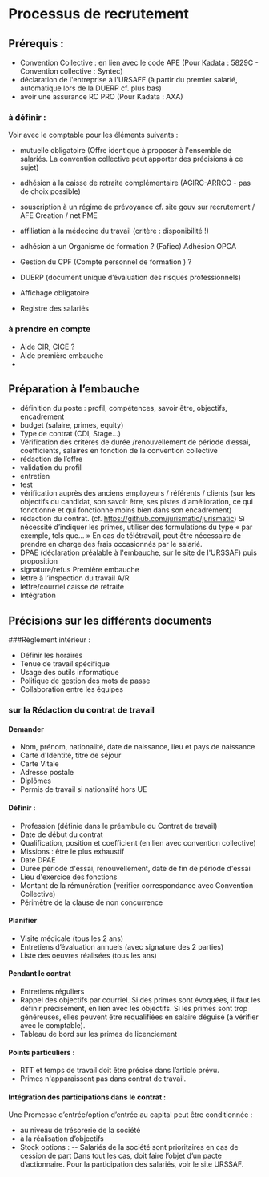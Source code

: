 # Processus de recrutement

## Prérequis :
-	Convention Collective : en lien avec le code APE (Pour Kadata : 5829C - Convention collective : Syntec)
-	déclaration de l'entreprise à l'URSAFF (à partir du premier salarié, automatique lors de la DUERP cf. plus bas)
-	avoir une assurance RC PRO (Pour Kadata : AXA)

### à définir :
Voir avec le comptable pour les éléments suivants  :
-	mutuelle obligatoire (Offre identique à proposer à l'ensemble de salariés. La convention collective peut apporter des précisions à ce sujet)
-	adhésion à la caisse de retraite complémentaire (AGIRC-ARRCO - pas de choix possible)
-	souscription à un régime de prévoyance
cf. site gouv sur recrutement / AFE Creation / net PME
-	affiliation à la médecine du travail (critère : disponibilité !)
-	adhésion à un Organisme de formation ? (Fafiec)  Adhésion OPCA
-	Gestion du CPF (Compte personnel de formation ) ?

-	DUERP (document unique d’évaluation des risques professionnels)
-	Affichage obligatoire
-	Registre des salariés 

### à prendre en compte
-	Aide CIR, CICE ?
-	Aide première embauche
-	
## Préparation à l’embauche
-	définition du poste : profil, compétences, savoir être, objectifs, encadrement
-	budget (salaire, primes, equity)
-	Type de contrat (CDI, Stage...)
-	Vérification des critères de durée /renouvellement de période d’essai, coefficients, salaires en fonction de la convention collective
-	rédaction de l’offre
-	validation du profil
-	entretien
-	test
-	vérification auprès des anciens employeurs / référents / clients (sur les objectifs du candidat, son savoir être, ses pistes d'amélioration, ce qui fonctionne et qui fonctionne moins bien dans son encadrement)
-	rédaction du contrat. (cf. https://github.com/jurismatic/jurismatic) Si nécessité d’indiquer les primes, utiliser des formulations du type « par exemple, tels que… » En cas de télétravail, peut être nécessaire de prendre en charge des frais occasionnés par le salarié.
-	DPAE (déclaration préalable à l'embauche, sur le site de l'URSSAF)  puis proposition
-	signature/refus
Première embauche
-	lettre à l’inspection du travail A/R
-	lettre/courriel caisse de retraite
-	Intégration

## Précisions sur les différents documents

###Règlement intérieur :
-	Définir les horaires
-	Tenue de travail spécifique
-	Usage des outils informatique
-	Politique de gestion des mots de passe
-	Collaboration entre les équipes

### sur la Rédaction du contrat de travail
#### Demander 
-	Nom, prénom, nationalité, date de naissance, lieu et pays de naissance
-	Carte d'Identité, titre de séjour
-	Carte Vitale
-	Adresse postale
-	Diplômes
-	Permis de travail si nationalité hors UE

#### Définir : 
-	Profession (définie dans le préambule du Contrat de travail)
-	Date de début du contrat
-	Qualification, position et coefficient (en lien avec convention collective)
-	Missions : être le plus exhaustif
-	Date DPAE
-	Durée période d'essai, renouvellement, date de fin de période d'essai
-	Lieu d'exercice des fonctions
-	Montant de la rémunération (vérifier correspondance avec Convention Collective)
-	Périmètre de la clause de non concurrence

#### Planifier
-	Visite médicale (tous les 2 ans)
-	Entretiens d’évaluation annuels (avec signature des 2 parties)
-	Liste des oeuvres réalisées (tous les ans)

#### Pendant le contrat
-	Entretiens réguliers
-	Rappel des objectifs par courriel. Si des primes sont évoquées, il faut les définir précisément, en lien avec les objectifs. Si les primes sont trop généreuses, elles peuvent être requalifiées en salaire déguisé (à vérifier avec le comptable).
-	Tableau de bord sur les primes de licenciement

#### Points particuliers : 
-	RTT et temps de travail doit être précisé dans l’article prévu.
-	Primes n'apparaissent pas dans contrat de travail.

#### Intégration des participations dans le contrat :
Une Promesse d’entrée/option d’entrée au capital peut être conditionnée :
- au niveau de trésorerie de la société
- à la réalisation d’objectifs
-	Stock options :
-- Salariés de la société sont prioritaires en cas de cession de part
Dans tout les cas, doit faire l’objet d’un pacte d’actionnaire.
Pour la participation des salariés, voir le site URSSAF.

